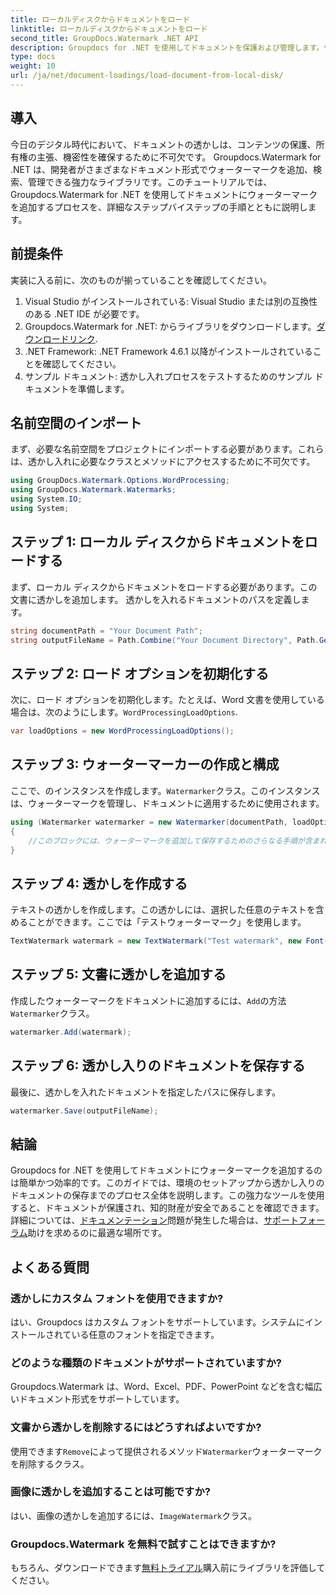 ```yaml
---
title: ローカルディスクからドキュメントをロード
linktitle: ローカルディスクからドキュメントをロード
second_title: GroupDocs.Watermark .NET API
description: Groupdocs for .NET を使用してドキュメントを保護および管理します。ウォーターマークをシームレスに追加するには、詳細なガイドに従ってください。
type: docs
weight: 10
url: /ja/net/document-loadings/load-document-from-local-disk/
---
```

## 導入
今日のデジタル時代において、ドキュメントの透かしは、コンテンツの保護、所有権の主張、機密性を確保するために不可欠です。 Groupdocs.Watermark for .NET は、開発者がさまざまなドキュメント形式でウォーターマークを追加、検索、管理できる強力なライブラリです。このチュートリアルでは、Groupdocs.Watermark for .NET を使用してドキュメントにウォーターマークを追加するプロセスを、詳細なステップバイステップの手順とともに説明します。
## 前提条件
実装に入る前に、次のものが揃っていることを確認してください。
1. Visual Studio がインストールされている: Visual Studio または別の互換性のある .NET IDE が必要です。
2.  Groupdocs.Watermark for .NET: からライブラリをダウンロードします。[ダウンロードリンク](https://releases.groupdocs.com/Watermark/net/).
3. .NET Framework: .NET Framework 4.6.1 以降がインストールされていることを確認してください。
4. サンプル ドキュメント: 透かし入れプロセスをテストするためのサンプル ドキュメントを準備します。
## 名前空間のインポート
まず、必要な名前空間をプロジェクトにインポートする必要があります。これらは、透かし入れに必要なクラスとメソッドにアクセスするために不可欠です。
```csharp
using GroupDocs.Watermark.Options.WordProcessing;
using GroupDocs.Watermark.Watermarks;
using System.IO;
using System;
```
## ステップ 1: ローカル ディスクからドキュメントをロードする
まず、ローカル ディスクからドキュメントをロードする必要があります。この文書に透かしを追加します。
透かしを入れるドキュメントのパスを定義します。
```csharp
string documentPath = "Your Document Path";
string outputFileName = Path.Combine("Your Document Directory", Path.GetFileName(documentPath));
```
## ステップ 2: ロード オプションを初期化する
次に、ロード オプションを初期化します。たとえば、Word 文書を使用している場合は、次のようにします。`WordProcessingLoadOptions`.
```csharp
var loadOptions = new WordProcessingLoadOptions();
```
## ステップ 3: ウォーターマーカーの作成と構成
ここで、のインスタンスを作成します。`Watermarker`クラス。このインスタンスは、ウォーターマークを管理し、ドキュメントに適用するために使用されます。
```csharp
using (Watermarker watermarker = new Watermarker(documentPath, loadOptions))
{
    //このブロックには、ウォーターマークを追加して保存するためのさらなる手順が含まれます
}
```
## ステップ 4: 透かしを作成する
テキストの透かしを作成します。この透かしには、選択した任意のテキストを含めることができます。ここでは「テストウォーターマーク」を使用します。
```csharp
TextWatermark watermark = new TextWatermark("Test watermark", new Font("Arial", 12));
```
## ステップ 5: 文書に透かしを追加する
作成したウォーターマークをドキュメントに追加するには、`Add`の方法`Watermarker`クラス。
```csharp
watermarker.Add(watermark);
```
## ステップ 6: 透かし入りのドキュメントを保存する
最後に、透かしを入れたドキュメントを指定したパスに保存します。
```csharp
watermarker.Save(outputFileName);
```

## 結論
Groupdocs for .NET を使用してドキュメントにウォーターマークを追加するのは簡単かつ効率的です。このガイドでは、環境のセットアップから透かし入りのドキュメントの保存までのプロセス全体を説明します。この強力なツールを使用すると、ドキュメントが保護され、知的財産が安全であることを確認できます。 
詳細については、[ドキュメンテーション](https://reference.groupdocs.com/Watermark/net/)問題が発生した場合は、[サポートフォーラム](https://forum.groupdocs.com/c/watermark/19)助けを求めるのに最適な場所です。 
## よくある質問
### 透かしにカスタム フォントを使用できますか?
はい、Groupdocs はカスタム フォントをサポートしています。システムにインストールされている任意のフォントを指定できます。
### どのような種類のドキュメントがサポートされていますか?
Groupdocs.Watermark は、Word、Excel、PDF、PowerPoint などを含む幅広いドキュメント形式をサポートしています。
### 文書から透かしを削除するにはどうすればよいですか?
使用できます`Remove`によって提供されるメソッド`Watermarker`ウォーターマークを削除するクラス。
### 画像に透かしを追加することは可能ですか?
はい、画像の透かしを追加するには、`ImageWatermark`クラス。
### Groupdocs.Watermark を無料で試すことはできますか?
もちろん、ダウンロードできます[無料トライアル](https://releases.groupdocs.com/)購入前にライブラリを評価してください。